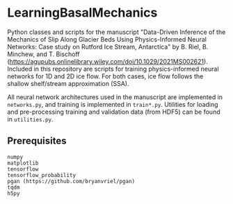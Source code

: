 # LearningBasalMechanics
Python classes and scripts for the manuscript "Data-Driven Inference of the Mechanics of Slip Along Glacier Beds Using Physics-Informed Neural Networks: Case study on Rutford Ice Stream, Antarctica" by B. Riel, B. Minchew, and T. Bischoff (https://agupubs.onlinelibrary.wiley.com/doi/10.1029/2021MS002621). Included in this repository are scripts for training physics-informed neural networks for 1D and 2D ice flow. For both cases, ice flow follows the shallow shelf/stream approximation (SSA).

All neural network architectures used in the manuscript are implemented in `networks.py`, and training is implemented in `train*.py`. Utilities for loading and pre-processing training and validation data (from HDF5) can be found in `utilities.py`.

## Prerequisites
```
numpy
matplotlib
tensorflow
tensorflow_probability
pgan (https://github.com/bryanvriel/pgan)
tqdm
h5py
```
